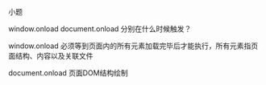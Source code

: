 小题

window.onload document.onload 分别在什么时候触发？

window.onload 必须等到页面内的所有元素加载完毕后才能执行，所有元素指页面结构、内容以及关联文件

document.onload 页面DOM结构绘制

